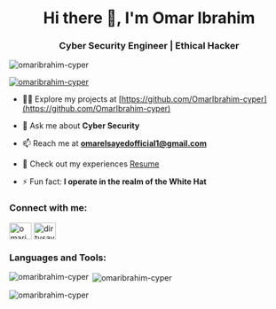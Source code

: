 <h1 align="center">Hi there 👋, I'm Omar Ibrahim</h1>
<h3 align="center">Cyber Security Engineer | Ethical Hacker</h3>

<p align="left"> <img src="https://komarev.com/ghpvc/?username=omaribrahim-cyper&label=Profile%20views&color=b40e0e&style=flat" alt="omaribrahim-cyper" /> </p>

<p align="left"> <a href="https://github.com/ryo-ma/github-profile-trophy"><img src="https://github-profile-trophy.vercel.app/?username=omaribrahim-cyper" alt="omaribrahim-cyper" /></a> </p>

- 👨‍💻 Explore my projects at [https://github.com/OmarIbrahim-cyper](https://github.com/OmarIbrahim-cyper)

- 💬 Ask me about **Cyber Security**

- 📫 Reach me at **omarelsayedofficial1@gmail.com**

- 📄 Check out my experiences [Resume](https://drive.google.com/file/d/1K60DHq0u2hvi6FKC__NWZf4f2i788dTN/view?usp=sharing)

- ⚡ Fun fact: **I operate in the realm of the White Hat**

<h3 align="left">Connect with me:</h3>
<p align="left">
  <a href="https://linkedin.com/in/omaribrahim" target="blank"><img align="center" src="https://raw.githubusercontent.com/rahuldkjain/github-profile-readme-generator/master/src/images/icons/Social/linked-in-alt.svg" alt="omaribrahim" height="30" width="40" /></a>
  <a href="https://instagram.com/dirtysavage.wav" target="blank"><img align="center" src="https://raw.githubusercontent.com/rahuldkjain/github-profile-readme-generator/master/src/images/icons/Social/instagram.svg" alt="dirtysavage.wav" height="30" width="40" /></a>
</p>

<h3 align="left">Languages and Tools:</h3>
<p align="left">
  <!-- Add your favorite tools and technologies here -->
</p>

<p><img align="left" src="https://github-readme-stats.vercel.app/api/top-langs?username=omaribrahim-cyper&show_icons=true&locale=en&layout=compact" alt="omaribrahim-cyper" /></p>

<p>&nbsp;<img align="center" src="https://github-readme-stats.vercel.app/api?username=omaribrahim-cyper&show_icons=true&theme=dark&locale=en" alt="omaribrahim-cyper" /></p>

<p><img align="center" src="https://github-readme-streak-stats.herokuapp.com/?user=omaribrahim-cyper&theme=dark" alt="omaribrahim-cyper" /></p>

<!-- Add your own personal touch, perhaps inspired by Watch Dogs or Mr. Robot themes -->
